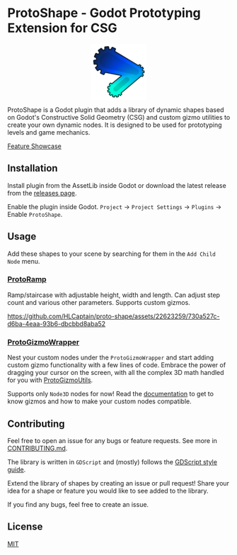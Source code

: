 # ProtoShape - Godot Prototyping Extension for CSG

<img src="addons/proto_shape/icon/proto-shape-icon.png" style="height: 25%; width: 25%; margin: 0 auto; display: block">

ProtoShape is a Godot plugin that adds a library of dynamic shapes based on Godot's Constructive Solid Geometry (CSG) and custom gizmo utilities to create your own dynamic nodes. It is designed to be used for prototyping levels and game mechanics.

[Feature Showcase](https://youtube.com/playlist?list=PL1C7-40JVAoKh9hsaS_wFPziyKAF1DTJ2&si=0ItpHT7-StKODXbC)

## Installation

Install plugin from the AssetLib inside Godot or download the latest release from the [releases page](https://github.com/HLCaptain/proto-shape/releases/latest).

Enable the plugin inside Godot. `Project` -> `Project Settings` -> `Plugins` -> Enable `ProtoShape`.

## Usage

Add these shapes to your scene by searching for them in the `Add Child Node` menu.

### [ProtoRamp](addons/proto_shape/proto_ramp/README.md)

Ramp/staircase with adjustable height, width and length. Can adjust step count and various other parameters. Supports custom gizmos.

https://github.com/HLCaptain/proto-shape/assets/22623259/730a527c-d6ba-4eaa-93b6-dbcbbd8aba52

### [ProtoGizmoWrapper](addons/proto_shape/proto_gizmo_wrapper/README.md)

Nest your custom nodes under the `ProtoGizmoWrapper` and start adding custom gizmo functionality with a few lines of code. Embrace the power of dragging your cursor on the screen, with all the complex 3D math handled for you with [ProtoGizmoUtils](addons/proto_shape/proto_gizmo/README.md#protogizmoutils).

Supports only `Node3D` nodes for now! Read the [documentation](addons/proto_shape/proto_gizmo_wrapper/README.md) to get to know gizmos and how to make your custom nodes compatible.

## Contributing

Feel free to open an issue for any bugs or feature requests. See more in [CONTRIBUTING.md](CONTRIBUTING.md).

The library is written in `GDScript` and (mostly) follows the [GDScript style guide](https://docs.godotengine.org/en/stable/tutorials/scripting/gdscript/gdscript_styleguide.html).

Extend the library of shapes by creating an issue or pull request! Share your idea for a shape or feature you would like to see added to the library.

If you find any bugs, feel free to create an issue.

## License

[MIT](https://choosealicense.com/licenses/mit/)
